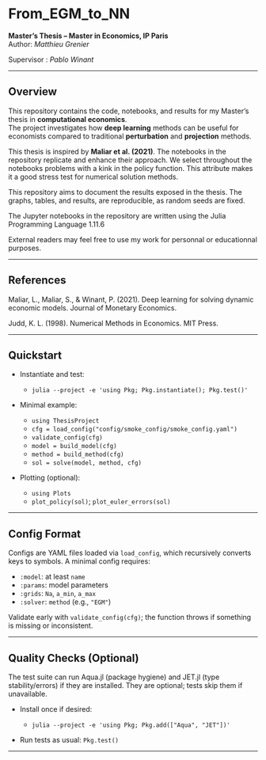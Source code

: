 # From_EGM_to_NN
**Master’s Thesis – Master in Economics, IP Paris**  
Author: *Matthieu Grenier*

Supervisor : *Pablo Winant*

---

## Overview

This repository contains the code, notebooks, and results for my Master’s thesis in **computational economics**.  
The project investigates how **deep learning** methods can be useful for economists compared to traditional **perturbation** and **projection** methods.

This thesis is inspired by **Maliar et al. (2021)**. The notebooks in the repository replicate and enhance their approach. We select throughout the notebooks problems with a kink in the policy function. This attribute makes it a good stress test for numerical solution methods.

This repository aims to document the results exposed in the thesis. The graphs, tables, and results, are reproducible, as random seeds are fixed.

The Jupyter notebooks in the repository are written using the Julia Programming Language 1.11.6

External readers may feel free to use my work for personnal or educationnal purposes.

---
## References

Maliar, L., Maliar, S., & Winant, P. (2021). Deep learning for solving dynamic economic models. Journal of Monetary Economics.

Judd, K. L. (1998). Numerical Methods in Economics. MIT Press.

---

## Quickstart

- Instantiate and test:
  - `julia --project -e 'using Pkg; Pkg.instantiate(); Pkg.test()'`

- Minimal example:
  - `using ThesisProject`
  - `cfg = load_config("config/smoke_config/smoke_config.yaml")`
  - `validate_config(cfg)`
  - `model = build_model(cfg)`
  - `method = build_method(cfg)`
  - `sol = solve(model, method, cfg)`

- Plotting (optional):
  - `using Plots`
  - `plot_policy(sol)`; `plot_euler_errors(sol)`

---

## Config Format

Configs are YAML files loaded via `load_config`, which recursively converts keys to symbols. A minimal config requires:
- `:model`: at least `name`
- `:params`: model parameters
- `:grids`: `Na`, `a_min`, `a_max`
- `:solver`: `method` (e.g., `"EGM"`)

Validate early with `validate_config(cfg)`; the function throws if something is missing or inconsistent.

---

## Quality Checks (Optional)

The test suite can run Aqua.jl (package hygiene) and JET.jl (type stability/errors) if they are installed. They are optional; tests skip them if unavailable.

- Install once if desired:
  - `julia --project -e 'using Pkg; Pkg.add(["Aqua", "JET"])'`

- Run tests as usual: `Pkg.test()`

---
